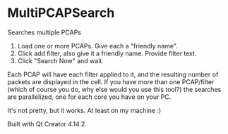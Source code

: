 # MultiPCAPSearch
Searches multiple PCAPs

1) Load one or more PCAPs. Give each a "friendly name". 
2) Click add filter, also give it a friendly name. Provide filter text.
3) Click "Search Now" and wait. 

Each PCAP will have each filter applied to it, and the resulting number of packets are displayed in the cell. If you have more than one PCAP/filter (which of course you do, why else would you use this tool?) the searches are parallelized, one for each core you have on your PC.

It's not pretty, but it works. At least on my machine :)

Built with Qt Creator 4.14.2. 
